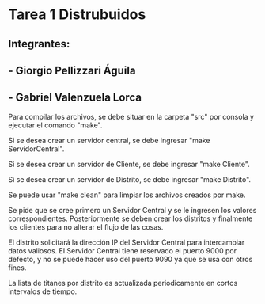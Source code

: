 # Tarea 1 Distrubuidos
## Integrantes: 
## - Giorgio Pellizzari Águila 
## - Gabriel Valenzuela Lorca

Para compilar los archivos, se debe situar en la carpeta "src" por consola y ejecutar el comando "make".

Si se desea crear un servidor central, se debe ingresar "make ServidorCentral".

Si se desea crear un servidor de Cliente, se debe ingresar "make Cliente".

Si se desea crear un servidor de Distrito, se debe ingresar "make Distrito".

Se puede usar "make clean" para limpiar los archivos creados por make.

Se pide que se cree primero un Servidor Central y se le ingresen los valores correspondientes. Posteriormente se deben crear los distritos y finalmente los clientes para no alterar el flujo de las cosas.

El distrito solicitará la dirección IP del Servidor Central para intercambiar datos valiosos. El Servidor Central tiene reservado el puerto 9000 por defecto, y no se puede hacer uso del puerto 9090 ya que se usa con otros fines.

La lista de titanes por distrito es actualizada periodicamente en cortos intervalos de tiempo.
